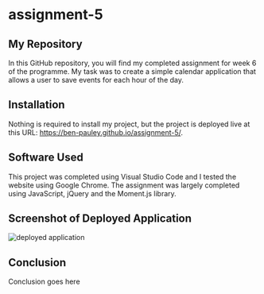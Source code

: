 # assignment-5

## My Repository

In this GitHub repository, you will find my completed assignment for week 6 of the programme. My task was to create a simple calendar application that allows a user to save events for each hour of the day.

## Installation

Nothing is required to install my project, but the project is deployed live at this URL: https://ben-pauley.github.io/assignment-5/.

## Software Used

This project was completed using Visual Studio Code and I tested the website using Google Chrome. The assignment was largely completed using JavaScript, jQuery and the Moment.js library.

## Screenshot of Deployed Application

![deployed application](/images/example.png?raw=true)

## Conclusion

Conclusion goes here
